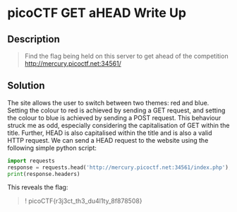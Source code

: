 # picoCTF GET aHEAD Write Up

## Description

> Find the flag being held on this server to get ahead of the competition http://mercury.picoctf.net:34561/

## Solution

The site allows the user to switch between two themes: red and blue. Setting the colour to red is achieved by sending a GET request, and setting the colour to blue is achieved by sending a POST request. This behaviour struck me as odd, especially considering the capitalisation of GET within the title. Further, HEAD is also capitalised within the title and is also a valid HTTP request. We can send a HEAD request to the website using the following simple python script:

```python
import requests
response = requests.head('http://mercury.picoctf.net:34561/index.php');
print(response.headers)
```

This reveals the flag:

>! picoCTF{r3j3ct_th3_du4l1ty_8f878508}
